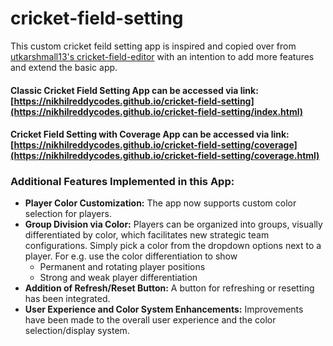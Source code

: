# cricket-field-setting

This custom cricket feild setting app is inspired and copied over from [utkarshmall13's cricket-field-editor](https://utkarshmall13.github.io/cricket-field-editor/) with an intention to add more features and extend the basic app.

#### Classic Cricket Field Setting App can be accessed via link: [https://nikhilreddycodes.github.io/cricket-field-setting](https://nikhilreddycodes.github.io/cricket-field-setting/index.html)

#### Cricket Field Setting with Coverage App can be accessed via link: [https://nikhilreddycodes.github.io/cricket-field-setting/coverage](https://nikhilreddycodes.github.io/cricket-field-setting/coverage.html)

### Additional Features Implemented in this App:
- **Player Color Customization:**  The app now supports custom color selection for players.
- **Group Division via Color:** Players can be organized into groups, visually differentiated by color, which facilitates new strategic team configurations. Simply pick a color from the dropdown options next to a player. For e.g. use the color differentiation to show
    + Permanent and rotating player positions
    + Strong and weak player differentiation
- **Addition of Refresh/Reset Button:** A button for refreshing or resetting has been integrated.
- **User Experience and Color System Enhancements:** Improvements have been made to the overall user experience and the color selection/display system.
